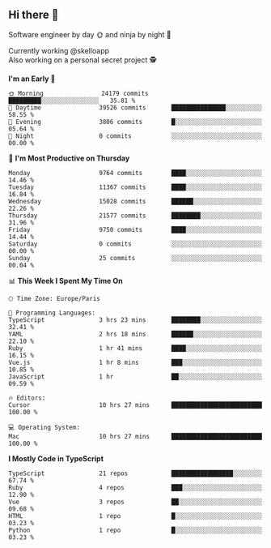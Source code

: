 ## Hi there 👋

Software engineer by day 🌞 and ninja by night 🌝

Currently working @skelloapp <br>
Also working on a personal secret project 🕵️

<!--START_SECTION:waka-->
**I'm an Early 🐤** 

```text
🌞 Morning                24179 commits       █████████░░░░░░░░░░░░░░░░   35.81 % 
🌆 Daytime                39526 commits       ███████████████░░░░░░░░░░   58.55 % 
🌃 Evening                3806 commits        █░░░░░░░░░░░░░░░░░░░░░░░░   05.64 % 
🌙 Night                  0 commits           ░░░░░░░░░░░░░░░░░░░░░░░░░   00.00 % 
```
📅 **I'm Most Productive on Thursday** 

```text
Monday                   9764 commits        ████░░░░░░░░░░░░░░░░░░░░░   14.46 % 
Tuesday                  11367 commits       ████░░░░░░░░░░░░░░░░░░░░░   16.84 % 
Wednesday                15028 commits       ██████░░░░░░░░░░░░░░░░░░░   22.26 % 
Thursday                 21577 commits       ████████░░░░░░░░░░░░░░░░░   31.96 % 
Friday                   9750 commits        ████░░░░░░░░░░░░░░░░░░░░░   14.44 % 
Saturday                 0 commits           ░░░░░░░░░░░░░░░░░░░░░░░░░   00.00 % 
Sunday                   25 commits          ░░░░░░░░░░░░░░░░░░░░░░░░░   00.04 % 
```


📊 **This Week I Spent My Time On** 

```text
🕑︎ Time Zone: Europe/Paris

💬 Programming Languages: 
TypeScript               3 hrs 23 mins       ████████░░░░░░░░░░░░░░░░░   32.41 % 
YAML                     2 hrs 18 mins       ██████░░░░░░░░░░░░░░░░░░░   22.10 % 
Ruby                     1 hr 41 mins        ████░░░░░░░░░░░░░░░░░░░░░   16.15 % 
Vue.js                   1 hr 8 mins         ███░░░░░░░░░░░░░░░░░░░░░░   10.85 % 
JavaScript               1 hr                ██░░░░░░░░░░░░░░░░░░░░░░░   09.59 % 

🔥 Editors: 
Cursor                   10 hrs 27 mins      █████████████████████████   100.00 % 

💻 Operating System: 
Mac                      10 hrs 27 mins      █████████████████████████   100.00 % 
```

**I Mostly Code in TypeScript** 

```text
TypeScript               21 repos            █████████████████░░░░░░░░   67.74 % 
Ruby                     4 repos             ███░░░░░░░░░░░░░░░░░░░░░░   12.90 % 
Vue                      3 repos             ██░░░░░░░░░░░░░░░░░░░░░░░   09.68 % 
HTML                     1 repo              █░░░░░░░░░░░░░░░░░░░░░░░░   03.23 % 
Python                   1 repo              █░░░░░░░░░░░░░░░░░░░░░░░░   03.23 % 
```




<!--END_SECTION:waka-->

<!--
**antoinelncl/antoinelncl** is a ✨ _special_ ✨ repository because its `README.md` (this file) appears on your GitHub profile.

Here are some ideas to get you started:

- 🔭 I’m currently working on ...
- 🌱 I’m currently learning ...
- 👯 I’m looking to collaborate on ...
- 🤔 I’m looking for help with ...
- 💬 Ask me about ...
- 📫 How to reach me: ...
- 😄 Pronouns: ...
- ⚡ Fun fact: ...
-->
